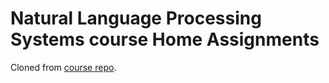 # Natural Language Processing Systems course Home Assignments

Cloned from [course repo](https://github.com/dmytro-kuzmenko/nlp-systems-kma).
